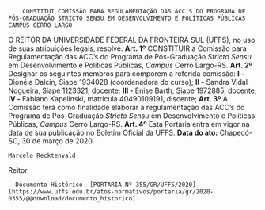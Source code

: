        CONSTITUI COMISSÃO PARA REGULAMENTAÇÃO DAS ACC’S DO PROGRAMA DE PÓS-GRADUAÇÃO STRICTO SENSU EM DESENVOLVIMENTO E POLÍTICAS PÚBLICAS CAMPUS CERRO LARGO  

 O REITOR DA UNIVERSIDADE FEDERAL DA FRONTEIRA SUL (UFFS), no uso de suas atribuições legais, resolve:   **Art. 1º**  CONSTITUIR a Comissão para Regulamentação das ACC’s do Programa de Pós-Graduação *Stricto Sensu*  em Desenvolvimento e Políticas Públicas, *Campus*  Cerro Largo-RS.   **Art. 2º**  Designar os seguintes membros para comporem a referida comissão: **I -**  Dionéia Dalcin, Siape 1934028 (coordenadora do curso); **II -**  Sandra Vidal Nogueira, Siape 1123321, docente; **III -**  Enise Barth, Siape 1972885, docente; **IV -**  Fabiano Kapelinski, matrícula 40490109191, discente;   **Art. 3º**  A Comissão terá como finalidade elaborar a regulamentação das ACC’s do Programa de Pós-Graduação *Stricto Sensu*  em Desenvolvimento e Políticas Públicas, *Campus*  Cerro Largo-RS.   **Art. 4º**  Esta Portaria entra em vigor na data de sua publicação no Boletim Oficial da UFFS.        **Data do ato:** Chapecó-SC, 30 de março de 2020.   
 

    Marcelo Recktenvald   
 Reitor 

      Documento Histórico  [PORTARIA Nº 355/GR/UFFS/2020](https://www.uffs.edu.br/atos-normativos/portaria/gr/2020-0355/@@download/documento_historico)     
      